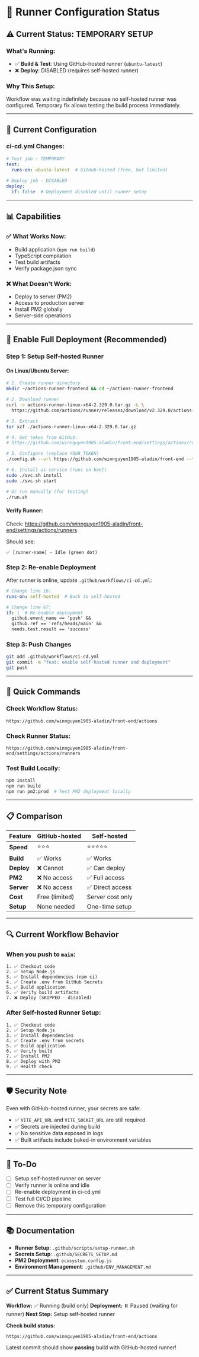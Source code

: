 # 🏃 Runner Configuration Status

## ⚠️ Current Status: TEMPORARY SETUP

### **What's Running:**
- ✅ **Build & Test**: Using GitHub-hosted runner (`ubuntu-latest`)
- ❌ **Deploy**: DISABLED (requires self-hosted runner)

### **Why This Setup:**
Workflow was waiting indefinitely because no self-hosted runner was configured. Temporary fix allows testing the build process immediately.

---

## 🔧 Current Configuration

### **ci-cd.yml Changes:**

```yaml
# Test job - TEMPORARY
test:
  runs-on: ubuntu-latest  # GitHub-hosted (free, but limited)
  
# Deploy job - DISABLED
deploy:
  if: false  # Deployment disabled until runner setup
```

---

## 📊 Capabilities

### **✅ What Works Now:**
- Build application (`npm run build`)
- TypeScript compilation
- Test build artifacts
- Verify package.json sync

### **❌ What Doesn't Work:**
- Deploy to server (PM2)
- Access to production server
- Install PM2 globally
- Server-side operations

---

## 🚀 Enable Full Deployment (Recommended)

### **Step 1: Setup Self-hosted Runner**

#### **On Linux/Ubuntu Server:**

```bash
# 1. Create runner directory
mkdir ~/actions-runner-frontend && cd ~/actions-runner-frontend

# 2. Download runner
curl -o actions-runner-linux-x64-2.329.0.tar.gz -L \
  https://github.com/actions/runner/releases/download/v2.329.0/actions-runner-linux-x64-2.329.0.tar.gz

# 3. Extract
tar xzf ./actions-runner-linux-x64-2.329.0.tar.gz

# 4. Get token from GitHub:
# https://github.com/winnguyen1905-aladin/front-end/settings/actions/runners/new

# 5. Configure (replace YOUR_TOKEN)
./config.sh --url https://github.com/winnguyen1905-aladin/front-end --token YOUR_TOKEN

# 6. Install as service (runs on boot)
sudo ./svc.sh install
sudo ./svc.sh start

# Or run manually (for testing)
./run.sh
```

#### **Verify Runner:**
Check: https://github.com/winnguyen1905-aladin/front-end/settings/actions/runners

Should see:
```
✅ [runner-name] - Idle (green dot)
```

### **Step 2: Re-enable Deployment**

After runner is online, update `.github/workflows/ci-cd.yml`:

```yaml
# Change line 16:
runs-on: self-hosted  # Back to self-hosted

# Change line 67:
if: |  # Re-enable deployment
  github.event_name == 'push' && 
  github.ref == 'refs/heads/main' &&
  needs.test.result == 'success'
```

### **Step 3: Push Changes**

```bash
git add .github/workflows/ci-cd.yml
git commit -m "feat: enable self-hosted runner and deployment"
git push
```

---

## 🎯 Quick Commands

### **Check Workflow Status:**
```
https://github.com/winnguyen1905-aladin/front-end/actions
```

### **Check Runner Status:**
```
https://github.com/winnguyen1905-aladin/front-end/settings/actions/runners
```

### **Test Build Locally:**
```bash
npm install
npm run build
npm run pm2:prod  # Test PM2 deployment locally
```

---

## 📋 Comparison

| Feature | GitHub-hosted | Self-hosted |
|---------|---------------|-------------|
| **Speed** | ⭐⭐⭐ | ⭐⭐⭐⭐⭐ |
| **Build** | ✅ Works | ✅ Works |
| **Deploy** | ❌ Cannot | ✅ Can deploy |
| **PM2** | ❌ No access | ✅ Full access |
| **Server** | ❌ No access | ✅ Direct access |
| **Cost** | Free (limited) | Server cost only |
| **Setup** | None needed | One-time setup |

---

## 🔍 Current Workflow Behavior

### **When you push to `main`:**

```
1. ✅ Checkout code
2. ✅ Setup Node.js
3. ✅ Install dependencies (npm ci)
4. ✅ Create .env from GitHub Secrets
5. ✅ Build application
6. ✅ Verify build artifacts
7. ❌ Deploy (SKIPPED - disabled)
```

### **After Self-hosted Runner Setup:**

```
1. ✅ Checkout code
2. ✅ Setup Node.js
3. ✅ Install dependencies
4. ✅ Create .env from secrets
5. ✅ Build application
6. ✅ Verify build
7. ✅ Install PM2
8. ✅ Deploy with PM2
9. ✅ Health check
```

---

## 🛡️ Security Note

Even with GitHub-hosted runner, your secrets are safe:
- ✅ `VITE_API_URL` and `VITE_SOCKET_URL` are still required
- ✅ Secrets are injected during build
- ✅ No sensitive data exposed in logs
- ✅ Built artifacts include baked-in environment variables

---

## 📝 To-Do

- [ ] Setup self-hosted runner on server
- [ ] Verify runner is online and idle
- [ ] Re-enable deployment in ci-cd.yml
- [ ] Test full CI/CD pipeline
- [ ] Remove this temporary configuration

---

## 📚 Documentation

- **Runner Setup**: `.github/scripts/setup-runner.sh`
- **Secrets Setup**: `.github/SECRETS_SETUP.md`
- **PM2 Deployment**: `ecosystem.config.js`
- **Environment Management**: `.github/ENV_MANAGEMENT.md`

---

## ✅ Current Status Summary

**Workflow:** ✅ Running (build only)
**Deployment:** ⏸️ Paused (waiting for runner)
**Next Step:** Setup self-hosted runner

**Check build status:**
```
https://github.com/winnguyen1905-aladin/front-end/actions
```

Latest commit should show **passing** build with GitHub-hosted runner!
